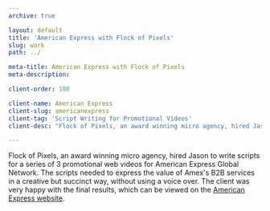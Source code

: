 ```yaml
---
archive: true

layout: default
title: 'American Express with Flock of Pixels'
slug: work
path: ../

meta-title: American Express with Flock of Pixels
meta-description: 

client-order: 100

client-name: American Express
client-slug: americanexpress
client-tag: 'Script Writing for Promotional Videos'
client-desc: "Flock of Pixels, an award winning micro agency, hired Jason to write scripts for a series of 3 promotional web videos for American Express Global Network. The scripts needed to express the value of Amex's B2B services in a creative but succinct way, without using a voice over. The client was very happy with the final results, which can be viewed on the <a href='https://network.americanexpress.com/globalnetwork/'>American Express website</a>."

---
```


<p>Flock of Pixels, an award winning micro agency, hired Jason to write scripts for a series of 3 promotional web videos for American Express Global Network. The scripts needed to express the value of Amex's B2B services in a creative but succinct way, without using a voice over. The client was very happy with the final results, which can be viewed on the <a href='https://network.americanexpress.com/globalnetwork/'>American Express website</a>.</p>
